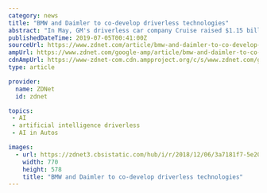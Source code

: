 ```yaml
---
category: news
title: "BMW and Daimler to co-develop driverless technologies"
abstract: "In May, GM's driverless car company Cruise raised $1.15 billion ... Mercedes Benz, a brand under Daimler, partnered up with Nvidia in February for it to build out artificial intelligence architecture for its cars. Tmall Genie, the voice assistant ..."
publishedDateTime: 2019-07-05T00:41:00Z
sourceUrl: https://www.zdnet.com/article/bmw-and-daimler-to-co-develop-driverless-technologies/
ampUrl: https://www.zdnet.com/google-amp/article/bmw-and-daimler-to-co-develop-driverless-technologies/
cdnAmpUrl: https://www-zdnet-com.cdn.ampproject.org/c/s/www.zdnet.com/google-amp/article/bmw-and-daimler-to-co-develop-driverless-technologies/
type: article

provider:
  name: ZDNet
  id: zdnet

topics:
 - AI
 - artificial intelligence driverless
 - AI in Autos

images:
  - url: https://zdnet3.cbsistatic.com/hub/i/r/2018/12/06/3a7181f7-5e20-4c5b-b3c1-d53269777c1d/thumbnail/770x578/6a370ab7a4cec23ab036f060aff3e3bb/5-volkswagen-hp-3-d-printing-3.jpg
    width: 770
    height: 578
    title: "BMW and Daimler to co-develop driverless technologies"
---
```

